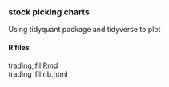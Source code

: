 ### stock picking charts ###

Using tidyquant package and tidyverse to plot

#### R files ####
trading_fil.Rmd </br>
trading_fil.nb.html
